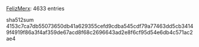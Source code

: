 [FelizMerx](https://github.com/FelizMerx): 4633 entries

sha512sum 4153c7ca7db55073650db41a629355cefd9cdba545cdf79a77463dd5cb34149f4919f86a3f4af359de67acd8f68c2696643ad2e8f6cf95d54e6db4c571ac2ae4